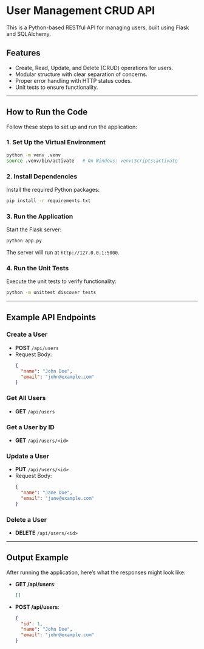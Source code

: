 # User Management CRUD API

This is a Python-based RESTful API for managing users, built using Flask and SQLAlchemy.

## Features

- Create, Read, Update, and Delete (CRUD) operations for users.
- Modular structure with clear separation of concerns.
- Proper error handling with HTTP status codes.
- Unit tests to ensure functionality.

---

## How to Run the Code

Follow these steps to set up and run the application:

### 1. Set Up the Virtual Environment

```bash
python -m venv .venv
source .venv/bin/activate   # On Windows: venv\Scripts\activate
```

### 2. Install Dependencies

Install the required Python packages:

```bash
pip install -r requirements.txt
```

### 3. Run the Application

Start the Flask server:

```bash
python app.py
```

The server will run at `http://127.0.0.1:5000`.

### 4. Run the Unit Tests

Execute the unit tests to verify functionality:

```bash
python -m unittest discover tests
```

---

## Example API Endpoints

### Create a User
- **POST** `/api/users`
- Request Body:
  ```json
  {
    "name": "John Doe",
    "email": "john@example.com"
  }
  ```

### Get All Users
- **GET** `/api/users`

### Get a User by ID
- **GET** `/api/users/<id>`

### Update a User
- **PUT** `/api/users/<id>`
- Request Body:
  ```json
  {
    "name": "Jane Doe",
    "email": "jane@example.com"
  }
  ```

### Delete a User
- **DELETE** `/api/users/<id>`

---

## Output Example

After running the application, here’s what the responses might look like:

- **GET /api/users**:
  ```json
  []
  ```

- **POST /api/users**:
  ```json
  {
    "id": 1,
    "name": "John Doe",
    "email": "john@example.com"
  }
  ```
